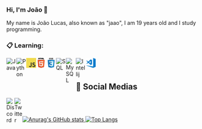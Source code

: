 ### Hi, I'm João 👋
My name is João Lucas, also known as "jaao", I am 19 years old and I study programming.

### :clipboard: Learning:
<img align="left" alt="Java" width="26px" src="https://camo.githubusercontent.com/8d1452c2b69fb2a42cf6f3889ff9659a7d35e42cbb45935f5790e81371039fb1/68747470733a2f2f69636f6e2d6c6962726172792e636f6d2f696d616765732f6a6176612d69636f6e2d706e672f6a6176612d69636f6e2d706e672d31352e6a7067"/>
<img align="left" alt="Python" width="26px" src="https://raw.githubusercontent.com/rhoit/mode-icons/dump/icons/python.png"/>
<img align="left" alt="JavaScript" width="26px" src="https://raw.githubusercontent.com/github/explore/80688e429a7d4ef2fca1e82350fe8e3517d3494d/topics/javascript/javascript.png"/>
<img align="left" alt="HTML5" width="26px" src="https://raw.githubusercontent.com/github/explore/80688e429a7d4ef2fca1e82350fe8e3517d3494d/topics/html/html.png"/>
<img align="left" alt="CSS3" width="26px" src="https://raw.githubusercontent.com/github/explore/80688e429a7d4ef2fca1e82350fe8e3517d3494d/topics/css/css.png"/>
<img align="left" alt="SQL" width="26px" src="https://desenvolvimentoaberto.files.wordpress.com/2016/11/logoazuresql.png"/>
<img align="left" alt="MySQL" width="26px" src="http://lrodrigo.sgs.lncc.br/wp/wp-content/uploads/2017/11/mysql_hosting.png"/>
<img align="left" alt="Intellij" width="26px" src="https://resources.jetbrains.com/storage/products/intellij-idea/img/meta/intellij-idea_logo_300x300.png"/>
<img align="left" alt="Visual Studio Code" width="26px" src="https://raw.githubusercontent.com/github/explore/80688e429a7d4ef2fca1e82350fe8e3517d3494d/topics/visual-studio-code/visual-studio-code.png"/>
<br/>
<br/>

## 💬 Social Medias 

<a href="https://discord.gg/jaao#6128">
  <img align="left" alt="Discord" width="21px" src="https://raw.githubusercontent.com/anuraghazra/anuraghazra/master/assets/discord-round.svg"/>
</a>
<a href="https://twitter.com/offjaao">
  <img align="left" alt="Twitter" width="21px" src="https://raw.githubusercontent.com/anuraghazra/anuraghazra/master/assets/twitter.svg"/>
  
<br/>
<br/>

![Anurag's GitHub stats](https://github-readme-stats.vercel.app/api?username=offjaao&theme=material-palenight&show_icons=true)
![Top Langs](https://github-readme-stats.vercel.app/api/top-langs/?username=offjaao&theme=material-palenight&layout=compact)



